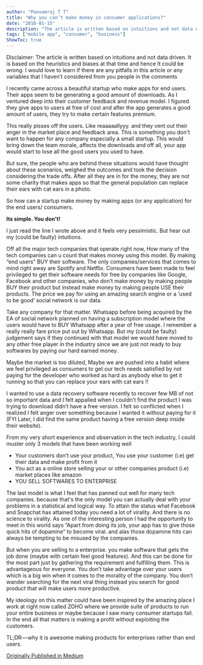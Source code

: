 ```yaml
---
author: "Poovamraj T T"
title: "Why you can’t make money in consumer applications?"
date: "2018-01-15"
description: "The article is written based on intuitions and not data driven. It is based on the heuristics and biases at that time and hence It could be wrong. I would love to learn if there are any pitfalls in this article or any variables that I haven’t considered from you people in the comments"
tags: ["mobile app", "consumer", "business"]
ShowToc: true
---
```

Disclaimer: The article is written based on intuitions and not data driven. It is based on the heuristics and biases at that time and hence It could be wrong. I would love to learn if there are any pitfalls in this article or any variables that I haven’t considered from you people in the comments

I recently came across a beautiful startup who make apps for end users. Their apps seem to be generating a good amount of downloads. As I ventured deep into their customer feedback and revenue model. I figured they give apps to users at free of cost and after the app generates a good amount of users, they try to make certain features premium.

This really pisses off the users. Like reaaaaallyyy. and they vent out their anger in the market place and feedback area. This is something you don't want to happen for any company especially a small startup. This would bring down the team morale, affects the downloads and off all, your app would start to lose all the good users you used to have.

But sure, the people who are behind these situations would have thought about these scenarios, weighed the outcomes and took the decision considering the trade offs. After all they are in for the money, they are not some charity that makes apps so that the general population can replace their ears with cat ears in a photo.

So how can a startup make money by making apps (or any application) for the end users/ consumers.

**Its simple. You don't!**

I just read the line I wrote above and it feels very pessimistic. But hear out my (could be faulty) intuitions.

Off all the major tech companies that operate right now, How many of the tech companies can u count that makes money using this model. By making “end users” BUY their software. The only companies/services that comes to mind right away are Spotify and Netflix. Consumers have been made to feel privileged to get their software needs for free by companies like Google, Facebook and other companies, who don’t make money by making people BUY their product but instead make money by making people USE their products. The price we pay for using an amazing search engine or a ‘used to be good’ social network is our data.

Take any company for that matter. Whatsapp before being acquired by the EA of social network planned on having a subscription model where the users would have to BUY Whatsapp after a year of free usage. I remember a really really fare price put out by Whatsapp. But my (could be faulty) judgement says if they continued with that model we would have moved to any other free player in the industry since we are just not ready to buy softwares by paying our hard earned money.

Maybe the market is too diluted, Maybe we are pushed into a habit where we feel privileged as consumers to get our tech needs satisfied by not paying for the developer who worked as hard as anybody else to get it running so that you can replace your ears with cat ears !!

I wanted to use a data recovery software recently to recover few MB of not so important data and I felt appalled when I couldn’t find the product I was trying to download didn’t have a free version. I felt so conflicted when I realized I felt anger over something because I wanted it without paying for it (FYI Later, I did find the same product having a free version deep inside their website).

From my very short experience and observation in the tech industry, I could muster only 3 models that have been working well

- Your customers don’t use your product, You use your customer (i.e) get their data and make profit from it
- You act as a online store selling your or other companies product (i.e) market places like amazon
- YOU SELL SOFTWARES TO ENTERPRISE

The last model is what I feel that has panned out well for many tech companies. because that's the only model you can actually deal with your problems in a statistical and logical way. To attain the status what Facebook and Snapchat has attained today you need a lot of virality. And there is no science to virality. As one of the interesting person I had the opportunity to meet in this world says “Apart from doing its job, your app has to give those quick hits of dopamine” to become viral. and alas those dopamine hits can always be tempting to be misused by the companies.

But when you are selling to a enterprise. you make software that gets the job done (maybe with certain feel good features). And this can be done for the most part just by gathering the requirement and fulfilling them. This is advantageous for everyone. You don’t take advantage over your users which is a big win when it comes to the morality of the company. You don’t wander searching for the next viral thing instead you search for good product that will make users more productive.

My ideology on this matter could have been inspired by the amazing place I work at right now called ZOHO where we provide suite of products to run your entire business or maybe because I saw many consumer startups fail. In the end all that matters is making a profit without exploiting the customers.

TL;DR — why it is awesome making products for enterprises rather than end users.

[Originally Published in Medium](https://medium.com/@poovamraj/why-you-cant-make-money-in-consumer-applications-c14c2626273f)